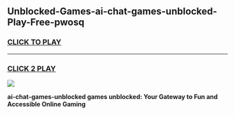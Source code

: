 
## Unblocked-Games-ai-chat-games-unblocked-Play-Free-pwosq
<h3>
<a href="https://premium76.site?title=ai-chat-games-unblocked&ref=09A">CLICK TO PLAY</a></h3>
<hr>

<h3>
<a href="https://premium76.site?title=ai-chat-games-unblocked&ref=09A">CLICK 2 PLAY</a>
  
</h3>

<a href="https://premium76.site?title=ai-chat-games-unblocked&ref=09A"><img src="https://clearcache.store/games.png"></a>


**ai-chat-games-unblocked games unblocked: Your Gateway to Fun and Accessible Online Gaming**
